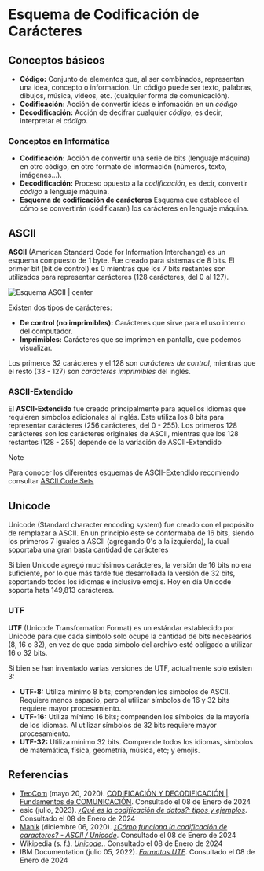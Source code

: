 # Esquema de Codificación de Carácteres

## Conceptos básicos

- **Código:** Conjunto de elementos que, al ser combinados, representan una idea, concepto o información. Un código puede ser texto, palabras, dibujos, música, videos, etc. (cualquier forma de comunicación).
- **Codificación:** Acción de convertir ideas e infomación en un _código_
- **Decodificación:** Acción de decifrar cualquier _código_, es decir, interpretar el _código_.

### Conceptos en Informática

- **Codificación:** Acción de convertir una serie de bits (lenguaje máquina) en otro código, en otro formato de información (números, texto, imágenes...).
- **Decodificación:** Proceso opuesto a la _codificación_, es decir, convertir _código_ a lenguaje máquina.
- **Esquema de codificación de carácteres** Esquema que establece el cómo se convertirán (códificaran) los carácteres en lenguaje máquina.

## ASCII

**ASCII** (American Standard Code for Information Interchange) es un esquema compuesto de 1 byte. Fue creado para sistemas de 8 bits. El primer bit (bit de control) es 0 mientras que los 7 bits restantes son utilizados para representar carácteres (128 carácteres, del 0 al 127).

![Esquema ASCII | center](https://upload.wikimedia.org/wikipedia/commons/thumb/c/cf/USASCII_code_chart.png/640px-USASCII_code_chart.png)

Existen dos tipos de carácteres:

- **De control (no imprimibles):** Carácteres que sirve para el uso interno del computador.
- **Imprimibles:** Carácteres que se imprimen en pantalla, que podemos visualizar.

Los primeros 32 carácteres y el 128 son _carácteres de control_, mientras que el resto (33 - 127) son _carácteres imprimibles_ del inglés.

### ASCII-Extendido

El **ASCII-Extendido** fue creado principalmente para aquellos idiomas que requieren símbolos adicionales al inglés. Este utiliza los 8 bits para representar carácteres (256 carácteres, del 0 - 255). Los primeros 128 carácteres son los carácteres originales de ASCII, mientras que los 128 restantes (128 - 255) depende de la variación de ASCII-Extendido

> [!NOTE]
>
> Para conocer los diferentes esquemas de ASCII-Extendido recomiendo consultar [ASCII Code Sets](https://www.ascii-code.com/character-sets)

## Unicode

Unicode (Standard character encoding system) fue creado con el propósito de remplazar a ASCII. En un principio este se conformaba de 16 bits, siendo los primeros 7 iguales a ASCII (agregando 0's a la izquierda), la cual soportaba una gran basta cantidad de carácteres

Si bien Unicode agregó muchísimos carácteres, la versión de 16 bits no era suficiente, por lo que más tarde fue desarrollada la versión de 32 bits, soportando todos los idiomas e inclusive emojis. Hoy en día Unicode soporta hata 149,813 carácteres.

### UTF

**UTF** (Unicode Transformation Format) es un estándar establecido por Unicode para que cada símbolo solo ocupe la cantidad de bits necesearios (8, 16 o 32), en vez de que cada símbolo del archivo esté obligado a utilizar 16 o 32 bits.

Si bien se han inventado varias versiones de UTF, actualmente solo existen 3:

- **UTF-8:** Utiliza mínimo 8 bits; comprenden los símbolos de ASCII. Requiere menos espacio, pero al utilizar símbolos de 16 y 32 bits requiere mayor procesamiento.
- **UTF-16:** Utiliza mínimo 16 bits; comprenden los símbolos de la mayoría de los idiomas. Al utilizar símbolos de 32 bits requiere mayor procesamiento.
- **UTF-32:** Utiliza mínimo 32 bits. Comprende todos los idiomas, símbolos de matemática, física, geometría, música, etc; y emojis.

## Referencias

- [TeoCom](https://www.youtube.com/@TeoComEc) (mayo 20, 2020). [CODIFICACIÓN Y DECODIFICACIÓN | Fundamentos de COMUNICACIÓN](https://www.youtube.com/watch?v=_zphD-F5b5Y). Consultado el 08 de Enero de 2024
- esic (julio, 2023). _[¿Qué es la codificación de datos?: tipos y ejemplos](https://www.esic.edu/rethink/marketing-y-comunicacion/que-es-codificacion-datos-tipos-ejemplos-c)_. Consultado el 08 de Enero de 2024
- [Manik](https://www.youtube.com/@manik3511) (diciembre 06, 2020). _[¿Cómo funciona la codificación de caracteres? - ASCII / Unicode](https://www.youtube.com/watch?v=M_yNoV3c8DY)_. Consultado el 08 de Enero de 2024
- Wikipedia (s. f.). _[Unicode](https://en.wikipedia.org/wiki/Unicode)_.. Consultado el 08 de Enero de 2024
- IBM Documentation (julio 05, 2022). _[Formatos UTF](https://www.ibm.com/docs/es/db2-for-zos/13?topic=unicode-utfs)_. Consultado el 08 de Enero de 2024